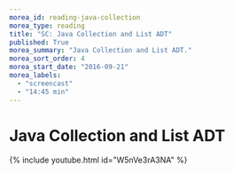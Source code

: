 ```yaml
---
morea_id: reading-java-collection
morea_type: reading
title: "SC: Java Collection and List ADT"
published: True
morea_summary: "Java Collection and List ADT."
morea_sort_order: 4
morea_start_date: "2016-09-21"
morea_labels: 
  - "screencast"
  - "14:45 min"
---
```


# Java Collection and List ADT
{% include youtube.html id="W5nVe3rA3NA" %}
